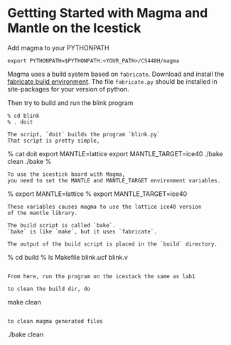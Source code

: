 # Gettting Started with Magma and Mantle on the Icestick

Add magma to your PYTHONPATH

```
export PYTHONPATH=$PYTHONPATH:<YOUR_PATH>/CS448H/magma
```

Magma uses a build system based on `fabricate`.
Download and install the 
[fabricate build environment](https://github.com/SimonAlfie/fabricate).
The file `fabricate.py` 
should be installed in site-packages for your version of python.



Then try to build and run the blink program

```
% cd blink
% . doit

The script, `doit` builds the program `blink.py` 
That script is pretty simple,

```
% cat doit
export MANTLE=lattice
export MANTLE_TARGET=ice40
./bake clean
./bake
%
```
To use the icestick board with Magma,
you need to set the MANTLE and MANTLE_TARGET environment variables.

```
% export MANTLE=lattice
% export MANTLE_TARGET=ice40
```
These variables causes magma to use the lattice ice40 version
of the mantle library.

The build script is called `bake`.
`bake` is like `make`, but it uses `fabricate`.

The output of the build script is placed in the `build` directory.
```
% cd build
% ls
Makefile
blink.ucf
blink.v
```

From here, run the program on the icestack the same as lab1

to clean the build dir, do 
``` 
make clean
```

to clean magma generated files
```
./bake clean
```

